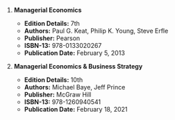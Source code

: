 1. **Managerial Economics**
   - **Edition Details:** 7th
   - **Authors:** Paul G. Keat, Philip K. Young, Steve Erfle
   - **Publisher:** Pearson
   - **ISBN-13:** 978-0133020267
   - **Publication Date:** February 5, 2013

2. **Managerial Economics & Business Strategy**
   - **Edition Details:** 10th
   - **Authors:** Michael Baye, Jeff Prince
   - **Publisher:** McGraw Hill
   - **ISBN-13:** 978-1260940541
   - **Publication Date:** February 18, 2021
